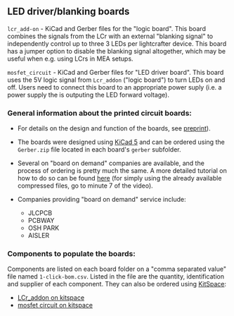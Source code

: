 ## LED driver/blanking boards

`lcr_add-on` - KiCad and Gerber files for the "logic board". This board combines the signals from the LCr with an external "blanking signal" to independently control up to three 3 LEDs per lightcrafter device. This board has a jumper option to disable the blanking signal altogether, which may be useful when e.g. using LCrs in MEA setups.

`mosfet_circuit` - KiCad and Gerber files for "LED driver board". This board uses the 5V logic signal from `Lcr_addon` ("logic board") to turn LEDs on and off. Users need to connect this board to an appropriate power suply (i.e. a power supply the is outputing the LED forward voltage).

### General information about the printed circuit boards:

- For details on the design and function of the boards, see [preprint](https://www.biorxiv.org/content/10.1101/649566v1)). 

- The boards were designed using [KiCad 5](http://www.kicad-pcb.org/) and can be ordered using the `Gerber.zip` file located in each board's `gerber` subfolder. 

- Several on "board on demand" companies are available, and the process of ordering is pretty much the same. A more detailed tutorial on how to do so can be found [here](https://www.youtube.com/watch?v=ENmDnoKs2hM) (for simply using the already available compressed files, go to minute 7 of the video).
 
- Companies providing "board on demand" service include:

   - JLCPCB
   - PCBWAY
   - OSH PARK
   - AISLER

### Components to populate the boards:

Components are listed on each board folder on a "comma separated value" file named `1-click-bom.csv`. Listed in the file are the quantity, identification and supplier of each component. They can also be ordered using [KitSpace](kitspace.org):

 - [LCr_addon on kitspace](https://kitspace.org/boards/github.com/eulerlab/open-visual-stimulator/boards/lcr_add-on/)
 - [mosfet circuit on kitspace](https://kitspace.org/boards/github.com/eulerlab/open-visual-stimulator/boards/mosfet_circuit/)
